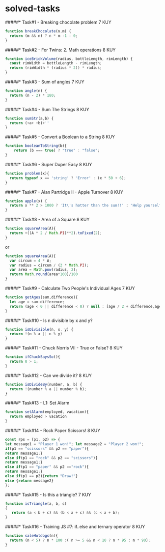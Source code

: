 # solved-tasks
#####* Task#1 - Breaking chocolate problem 7 KUY 
```javascript
function breakChocolate(n,m) {
  return (m && n) ? n * m -1 : 0;
}
```
#####* Task#2 -  For Twins: 2. Math operations 8 KUY
```javascript
function iceBrickVolume(radius, bottleLength, rimLength) {
  const rimWidth = bottleLength - rimLength;
  return (rimWidth * (radius * 2)) * radius;
}
```
#####* Task#3 - Sum of angles 7 KUY
```javascript
function angle(n) {
  return (n - 2) * 180;
}
```
#####* Task#4 - Sum The Strings 8 KUY 
```javascript
function sumStr(a,b) {
  return (+a+ +b)+''  
}
```
#####* Task#5 - Convert a Boolean to a String 8 KUY
```javascript
function booleanToString(b){
    return (b === true) ? "true" : "false";
}
```
#####* Task#6 - Super Duper Easy 8 KUY 
```javascript
function problem(x){
  return typeof x == 'string' ? 'Error' : (x * 50 + 6);
}
```
#####* Task#7 - Alan Partridge II - Apple Turnover 8 KUY
```javascript
function apple(x) {
  return x ** 2 > 1000 ? 'It\'s hotter than the sun!!' : 'Help yourself to a honeycomb Yorkie for the glovebox.';
}
```
#####* Task#8 - Area of a Square 8 KUY
```javascript
function squareArea(A){
  return +((A * 2 / Math.PI)**2).toFixed(2);
}
```
or
```javascript
function squareArea(A){
  var circum = 4 * A;
  var radius = circum / (2 * Math.PI);
  var area = Math.pow(radius, 2);
  return Math.round(area*100)/100
}
```
#####* Task#9 - Calculate Two People's Individual Ages 7 KUY
```javascript
function getAges(sum,difference){
  let age = sum-difference;
  return (age < 0 || difference < 0) ? null : [age / 2 + difference,age / 2]
}   
```
#####* Task#10 - Is n divisible by x and y?
```javascript
function isDivisible(n, x, y) {
  return !(n % x || n % y)
}
```
#####* Task#11 - Chuck Norris VII - True or False? 8 KUY
```javascript
function ifChuckSaysSo(){
  return 0 > 1;
}
```
#####* Task#12  - Can we divide it? 8 KUY
```javascript
function isDivideBy(number, a, b) {
  return !(number % a || number % b);
}
```
#####* Task#13  - L1: Set Alarm
```javascript
function setAlarm(employed, vacation){
  return employed > vacation
}
```
#####* Task#14 - Rock Paper Scissors! 8 KUY
```javascript
const rps = (p1, p2) => {
let message1 = "Player 1 won!"; let message2 = "Player 2 won!";
if(p1 == "scissors" && p2 == "paper"){
return message1;}
else if(p1 == "rock" && p2 == "scissors"){
return message1;}
else if(p1 == "paper" && p2 =="rock"){
return message1;}
else if(p1 == p2){return "Draw!"}
else {return message2}
};
```
#####* Task#15 -  Is this a triangle? 7 KUY
```javascript
function isTriangle(a, b, c)
{  
   return (a < b + c) && (b < a + c) && (c < a + b);
}
```
#####* Task#16 -  Training JS #7: if..else and ternary operator 8 KUY
```javascript
function saleHotdogs(n){
  return (n < 5) ? n * 100 :( n >= 5 && n < 10 ? n * 95 : n * 90);
}
```